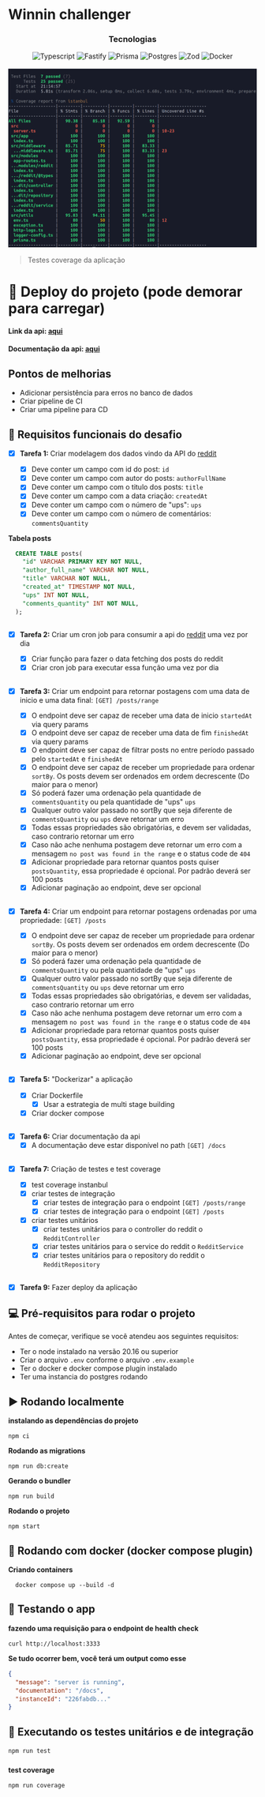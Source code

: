 # Winnin challenger

<div align="center">
  <h3>Tecnologias</h4>
  <img src="https://img.shields.io/badge/typescript-%23007ACC.svg?style=for-the-badge&logo=typescript&logoColor=white" alt="Typescript"/>
  <img src="https://img.shields.io/badge/fastify-%23000000.svg?style=for-the-badge&logo=fastify&logoColor=white" alt="Fastify"/>
  <img src="https://img.shields.io/badge/Prisma-3982CE?style=for-the-badge&logo=Prisma&logoColor=white" alt="Prisma"/>
  <img src="https://img.shields.io/badge/postgres-%23316192.svg?style=for-the-badge&logo=postgresql&logoColor=white" alt="Postgres"/>
  <img src="https://img.shields.io/badge/zod-%233068b7.svg?style=for-the-badge&logo=zod&logoColor=white" alt="Zod"/>
  <img src="https://img.shields.io/badge/docker-%233068b7.svg?style=for-the-badge&logo=docker&logoColor=white" alt="Docker"/>
</div>

</br>

<div align="center">
  <img src="./docs/tests.png" alt="Exemplo imagem">
</div>

> Testes coverage da aplicação

##

# 🚀 Deploy do projeto (pode demorar para carregar)

#### Link da api: <a href="https://winnin-challenger.rms-diego.cloud/" target="_blank">aqui</a>

#### Documentação da api: <a href="https://winnin-challenger.rms-diego.cloud/docs"  target="_blank">aqui</a>

## Pontos de melhorias

- Adicionar persistência para erros no banco de dados
- Criar pipeline de CI
- Criar uma pipeline para CD

## 📄 Requisitos funcionais do desafio

- [x] **Tarefa 1:** Criar modelagem dos dados vindo da API do <a href="https://api.reddit.com/r/artificial/hot" target="_blank">reddit</a>

  - [x] Deve conter um campo com id do post: `id`
  - [x] Deve conter um campo com autor do posts: `authorFullName`
  - [x] Deve conter um campo com o titulo dos posts: `title`
  - [x] Deve conter um campo com a data criação: `createdAt`
  - [x] Deve conter um campo com o número de "ups": `ups`
  - [x] Deve conter um campo com o número de comentários: `commentsQuantity`

**Tabela posts**

```sql
  CREATE TABLE posts(
    "id" VARCHAR PRIMARY KEY NOT NULL,
    "author_full_name" VARCHAR NOT NULL,
    "title" VARCHAR NOT NULL,
    "created_at" TIMESTAMP NOT NULL,
    "ups" INT NOT NULL,
    "comments_quantity" INT NOT NULL,
  );

```

##

- [x] **Tarefa 2:** Criar um cron job para consumir a api do <a href="https://api.reddit.com/r/artificial/hot" target="_blank">reddit</a> uma vez por dia

  - [x] Criar função para fazer o data fetching dos posts do reddit
  - [x] Criar cron job para executar essa função uma vez por dia

##

- [x] **Tarefa 3:** Criar um endpoint para retornar postagens com uma data de inicio e uma data final: `[GET] /posts/range`

  - [x] O endpoint deve ser capaz de receber uma data de inicio `startedAt` via query params
  - [x] O endpoint deve ser capaz de receber uma data de fim `finishedAt` via query params
  - [x] O endpoint deve ser capaz de filtrar posts no entre período passado pelo `startedAt` e `finishedAt`
  - [x] O endpoint deve ser capaz de receber um propriedade para ordenar `sortBy`. Os posts devem ser ordenados em ordem decrescente (Do maior para o menor)
  - [x] Só poderá fazer uma ordenação pela quantidade de `commentsQuantity` ou pela quantidade de "ups" `ups`
  - [x] Qualquer outro valor passado no sortBy que seja diferente de `commentsQuantity` ou `ups` deve retornar um erro
  - [x] Todas essas propriedades são obrigatórias, e devem ser validadas, caso contrario retornar um erro
  - [x] Caso não ache nenhuma postagem deve retornar um erro com a mensagem `no post was found in the range` e o status code de `404`
  - [x] Adicionar propriedade para retornar quantos posts quiser `postsQuantity`, essa propriedade é opcional. Por padrão deverá ser 100 posts
  - [x] Adicionar paginação ao endpoint, deve ser opcional

##

- [x] **Tarefa 4:** Criar um endpoint para retornar postagens ordenadas por uma propriedade: `[GET] /posts`

  - [x] O endpoint deve ser capaz de receber um propriedade para ordenar `sortBy`. Os posts devem ser ordenados em ordem decrescente (Do maior para o menor)
  - [x] Só poderá fazer uma ordenação pela quantidade de `commentsQuantity` ou pela quantidade de "ups" `ups`
  - [x] Qualquer outro valor passado no sortBy que seja diferente de `commentsQuantity` ou `ups` deve retornar um erro
  - [x] Todas essas propriedades são obrigatórias, e devem ser validadas, caso contrario retornar um erro
  - [x] Caso não ache nenhuma postagem deve retornar um erro com a mensagem `no post was found in the range` e o status code de `404`
  - [x] Adicionar propriedade para retornar quantos posts quiser `postsQuantity`, essa propriedade é opcional. Por padrão deverá ser 100 posts
  - [x] Adicionar paginação ao endpoint, deve ser opcional

##

- [x] **Tarefa 5:** "Dockerizar" a aplicação

  - [x] Criar Dockerfile
    - [x] Usar a estrategia de multi stage building
  - [x] Criar docker compose

##

- [x] **Tarefa 6:** Criar documentação da api
  - [x] A documentação deve estar disponível no path `[GET] /docs`

##

- [x] **Tarefa 7:** Criação de testes e test coverage

  - [x] test coverage instanbul
  - [x] criar testes de integração
    - [x] criar testes de integração para o endpoint `[GET] /posts/range`
    - [x] criar testes de integração para o endpoint `[GET] /posts`
  - [x] criar testes unitários
    - [x] criar testes unitários para o controller do reddit o `RedditController`
    - [x] criar testes unitários para o service do reddit o `RedditService`
    - [x] criar testes unitários para o repository do reddit o `RedditRepository`

##

- [x] **Tarefa 9:** Fazer deploy da aplicação

## 💻 Pré-requisitos para rodar o projeto

Antes de começar, verifique se você atendeu aos seguintes requisitos:

- Ter o node instalado na versão 20.16 ou superior
- Criar o arquivo `.env` conforme o arquivo `.env.example`
- Ter o docker e docker compose plugin instalado
- Ter uma instancia do postgres rodando

## ▶️ Rodando localmente

**instalando as dependências do projeto**

```
npm ci
```

**Rodando as migrations**

```
npm run db:create
```

**Gerando o bundler**

```
npm run build
```

**Rodando o projeto**

```
npm start
```

## 🐳 Rodando com docker (docker compose plugin)

**Criando containers**

```shell
  docker compose up --build -d
```

## 🧪 Testando o app

**fazendo uma requisição para o endpoint de health check**

```shell
curl http://localhost:3333
```

**Se tudo ocorrer bem, você terá um output como esse**

```json
{
  "message": "server is running",
  "documentation": "/docs",
  "instanceId": "226fabdb..."
}
```

## 🧪 Executando os testes unitários e de integração

```shell
npm run test
```

###

**test coverage**

```shell
npm run coverage
```
